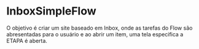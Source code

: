 # InboxSimpleFlow
O objetivo é criar um site baseado em Inbox, onde as tarefas do Flow são abresentadas para o usuário e ao abrir um item, uma tela especifica a ETAPA é aberta.
